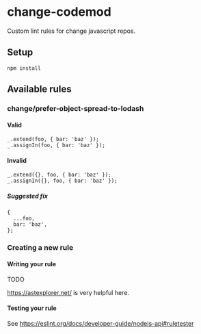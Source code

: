 # change-codemod

Custom lint rules for change javascript repos.

## Setup

```
npm install
```

## Available rules

### change/prefer-object-spread-to-lodash

#### Valid
```
_.extend(foo, { bar: 'baz' });
_.assignIn(foo, { bar: 'baz' });
```

#### Invalid
```
_.extend({}, foo, { bar: 'baz' });
_.assignIn({}, foo, { bar: 'baz' });
```

##### Suggested fix
```
{
  ...foo,
  bar: 'baz',
};
```

### Creating a new rule

#### Writing your rule

TODO

https://astexplorer.net/ is very helpful here.

#### Testing your rule

See https://eslint.org/docs/developer-guide/nodejs-api#ruletester